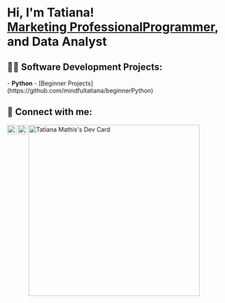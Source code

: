 <h1>Hi, I'm Tatiana! <br/><a href="https://www.linkedin.com/in/tatianamathis/">Marketing Professional</a><a href="https://github.com/mindfultatiana/">Programmer</a>, and Data Analyst</h1>

<h2>👨‍💻 Software Development Projects:</h2>
- <b>Python</b>
  - [Beginner Projects](https://github.com/mindfultatiana/beginnerPython)

<h2> 🤳 Connect with me:</h2>

[<img align="left" alt="JoshMadakor | Twitter" width="22px" src="https://cdn.jsdelivr.net/npm/simple-icons@v3/icons/twitter.svg" />][twitter]
[<img align="left" alt="JoshMadakor | LinkedIn" width="22px" src="https://cdn.jsdelivr.net/npm/simple-icons@v3/icons/linkedin.svg" />][linkedin]

[twitter]: https://twitter.com/MindfulTatiana
[linkedin]: https://www.linkedin.com/in/tatianamathis/

<a href="https://app.daily.dev/mindfultatiana"><img src="https://api.daily.dev/devcards/d7894a6e1263433db93a4d03fe28f5a4.png?r=exb" width="400" alt="Tatiana Mathis's Dev Card"/></a>
